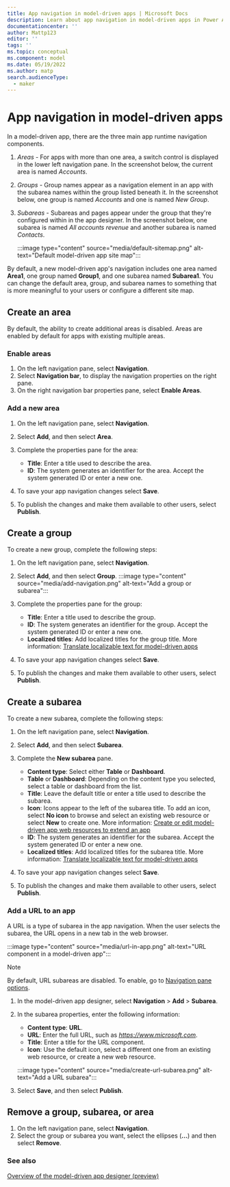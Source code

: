 ```yaml
---
title: App navigation in model-driven apps | Microsoft Docs
description: Learn about app navigation in model-driven apps in Power Apps.
documentationcenter: ''
author: Mattp123
editor: ''
tags: ''
ms.topic: conceptual
ms.component: model
ms.date: 05/19/2022
ms.author: matp
search.audienceType: 
  - maker
---
```


# App navigation in model-driven apps

In a model-driven app, there are the three main app runtime navigation components.

1. *Areas* - For apps with more than one area, a switch control is displayed in the lower left navigation pane. In the screenshot below, the current area is named *Accounts*.
1. *Groups* - Group names appear as a navigation element in an app with the subarea names within the group listed beneath it. In the screenshot below, one group is named *Accounts* and one is named *New Group*.
1. *Subareas* - Subareas and pages appear under the group that they're configured within in the app designer. In the screenshot below, one subarea is named *All accounts revenue* and another subarea is named *Contacts*.

   :::image type="content" source="media/default-sitemap.png" alt-text="Default model-driven app site map":::

By default, a new model-driven app's navigation includes one area named **Area1**, one group named **Group1**, and one subarea named **Subarea1**. You can change the default area, group, and subarea names to something that is more meaningful to your users or configure a different site map.

## Create an area

By default, the ability to create additional areas is disabled. Areas are enabled by default for apps with existing multiple areas.

### Enable areas

1. On the left navigation pane, select **Navigation**.
1. Select **Navigation bar**, to display the navigation properties on the right pane.
1. On the right navigation bar properties pane, select **Enable Areas**.

### Add a new area

1. On the left navigation pane, select **Navigation**.
1. Select **Add**, and then select **Area**.
1. Complete the properties pane for the area:

   - **Title**: Enter a title used to describe the area.
   - **ID**: The system generates an identifier for the area. Accept the system generated ID or enter a new one.

1. To save your app navigation changes select **Save**.
1. To publish the changes and make them available to other users, select **Publish**.

## Create a group

To create a new group, complete the following steps:

1. On the left navigation pane, select **Navigation**.
1. Select **Add**, and then select **Group**.
   :::image type="content" source="media/add-navigation.png" alt-text="Add a group or subarea":::
1. Complete the properties pane for the group:

   - **Title**: Enter a title used to describe the group.
   - **ID**: The system generates an identifier for the group. Accept the system generated ID or enter a new one.
   - **Localized titles**: Add localized titles for the group title. More information: [Translate localizable text for model-driven apps](translate-localizable-text.md)

1. To save your app navigation changes select **Save**.
1. To publish the changes and make them available to other users, select **Publish**.

## Create a subarea

To create a new subarea, complete the following steps:

1. On the left navigation pane, select **Navigation**.
1. Select **Add**, and then select  **Subarea**.
  
1. Complete the **New subarea** pane.
  
   - **Content type**: Select either **Table** or **Dashboard**.
   - **Table** or **Dashboard**: Depending on the content type you selected, select a table or dashboard from the list.
   - **Title**: Leave the default title or enter a title used to describe the subarea.
   - **Icon**: Icons appear to the left of the subarea title. To add an icon, select **No icon** to browse and select an existing web resource or select **New** to create one. More information: [Create or edit model-driven app web resources to extend an app](create-edit-web-resources.md)
   - **ID**: The system generates an identifier for the subarea. Accept the system generated ID or enter a new one.
   - **Localized titles**: Add localized titles for the subarea title. More information: [Translate localizable text for model-driven apps](translate-localizable-text.md)

1. To save your app navigation changes select **Save**.
1. To publish the changes and make them available to other users, select **Publish**.

### Add a URL to an app

A URL is a type of subarea in the app navigation. When the user selects the subarea, the URL opens in a new tab in the web browser.

:::image type="content" source="media/url-in-app.png" alt-text="URL component in a model-driven app":::

> [!NOTE]
> By default, URL subareas are disabled. To enable, go to [Navigation pane options](app-designer-overview.md#navigation-pane-options).

1. In the model-driven app designer, select **Navigation** > **Add** > **Subarea**.
1. In the subarea properties, enter the following information:
   - **Content type**: **URL**.
   - **URL**: Enter the full URL, such as *https://www.microsoft.com*.
   - **Title**: Enter a title for the URL component.
   - **Icon**: Use the default icon, select a different one from an existing web resource, or create a new web resource.

   :::image type="content" source="media/create-url-subarea.png" alt-text="Add a URL subarea":::

1. Select **Save**, and then select **Publish**.

## Remove a group, subarea, or area

1. On the left navigation pane, select **Navigation**.
1. Select the group or subarea you want, select the ellipses (**...**) and then select **Remove**.

### See also

[Overview of the model-driven app designer (preview)](app-designer-overview.md)
